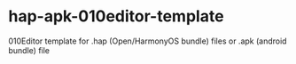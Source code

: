 # hap-apk-010editor-template
010Editor template for .hap (Open/HarmonyOS bundle) files or .apk (android bundle) file
